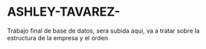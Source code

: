 # ASHLEY-TAVAREZ-
Trabajo final de base de datos, sera subida aqui, va a tratar sobre la estructura de la empresa y el orden
